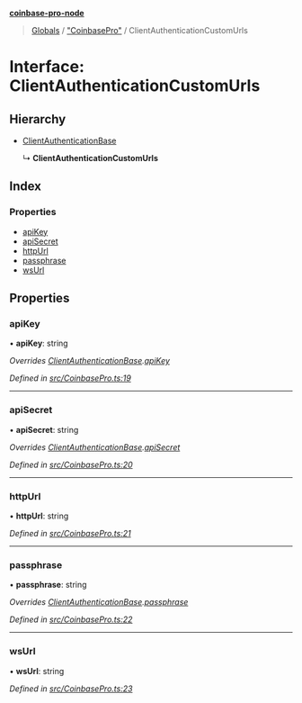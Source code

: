**[coinbase-pro-node](../README.md)**

> [Globals](../globals.md) / ["CoinbasePro"](../modules/_coinbasepro_.md) / ClientAuthenticationCustomUrls

# Interface: ClientAuthenticationCustomUrls

## Hierarchy

- [ClientAuthenticationBase](_coinbasepro_.clientauthenticationbase.md)

  ↳ **ClientAuthenticationCustomUrls**

## Index

### Properties

- [apiKey](_coinbasepro_.clientauthenticationcustomurls.md#apikey)
- [apiSecret](_coinbasepro_.clientauthenticationcustomurls.md#apisecret)
- [httpUrl](_coinbasepro_.clientauthenticationcustomurls.md#httpurl)
- [passphrase](_coinbasepro_.clientauthenticationcustomurls.md#passphrase)
- [wsUrl](_coinbasepro_.clientauthenticationcustomurls.md#wsurl)

## Properties

### apiKey

• **apiKey**: string

_Overrides [ClientAuthenticationBase](_coinbasepro_.clientauthenticationbase.md).[apiKey](_coinbasepro_.clientauthenticationbase.md#apikey)_

_Defined in [src/CoinbasePro.ts:19](https://github.com/bennycode/coinbase-pro-node/blob/493485c/src/CoinbasePro.ts#L19)_

---

### apiSecret

• **apiSecret**: string

_Overrides [ClientAuthenticationBase](_coinbasepro_.clientauthenticationbase.md).[apiSecret](_coinbasepro_.clientauthenticationbase.md#apisecret)_

_Defined in [src/CoinbasePro.ts:20](https://github.com/bennycode/coinbase-pro-node/blob/493485c/src/CoinbasePro.ts#L20)_

---

### httpUrl

• **httpUrl**: string

_Defined in [src/CoinbasePro.ts:21](https://github.com/bennycode/coinbase-pro-node/blob/493485c/src/CoinbasePro.ts#L21)_

---

### passphrase

• **passphrase**: string

_Overrides [ClientAuthenticationBase](_coinbasepro_.clientauthenticationbase.md).[passphrase](_coinbasepro_.clientauthenticationbase.md#passphrase)_

_Defined in [src/CoinbasePro.ts:22](https://github.com/bennycode/coinbase-pro-node/blob/493485c/src/CoinbasePro.ts#L22)_

---

### wsUrl

• **wsUrl**: string

_Defined in [src/CoinbasePro.ts:23](https://github.com/bennycode/coinbase-pro-node/blob/493485c/src/CoinbasePro.ts#L23)_
